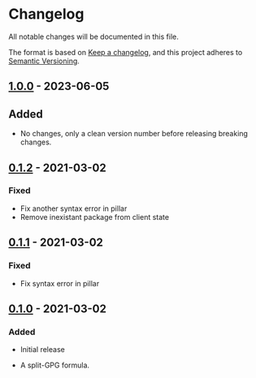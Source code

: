 # Changelog

All notable changes will be documented in this file.

The format is based on [Keep a changelog](https://keepachangelog.com/en/1.0.0/),
and this project adheres to [Semantic Versioning](https://semver.org/spec/v2.0.0.html).

## [1.0.0] - 2023-06-05

## Added

- No changes, only a clean version number before releasing breaking changes.

## [0.1.2] - 2021-03-02

### Fixed

- Fix another syntax error in pillar
- Remove inexistant package from client state

## [0.1.1] - 2021-03-02

### Fixed

- Fix syntax error in pillar

## [0.1.0] - 2021-03-02

### Added

- Initial release
- A split-GPG formula.

  [0.1.0]: https://github.com/gonzalo-bulnes/qubes-mgmt-salt-user/releases/tag/qubes-mgmt-salt-user-split-gpg-0.1.0-1
  [0.1.1]: https://github.com/gonzalo-bulnes/qubes-mgmt-salt-user/releases/tag/qubes-mgmt-salt-user-split-gpg-0.1.1-1
  [0.1.2]: https://github.com/gonzalo-bulnes/qubes-mgmt-salt-user/releases/tag/qubes-mgmt-salt-user-split-gpg-0.1.2-1
  [1.0.0]: https://github.com/gonzalo-bulnes/qubes-mgmt-salt-user/releases/tag/qubes-mgmt-salt-user-split-gpg-1.0.0-1
